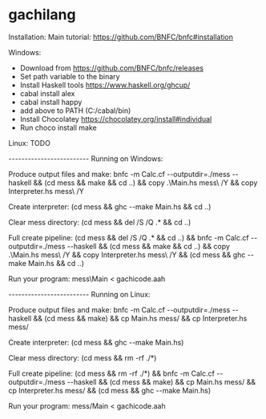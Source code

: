 # gachilang

Installation:
Main tutorial: https://github.com/BNFC/bnfc#installation

Windows:
- Download from https://github.com/BNFC/bnfc/releases
- Set path variable to the binary
- Install Haskell tools https://www.haskell.org/ghcup/
- cabal install alex
- cabal install happy
- add above to PATH (C:/cabal/bin)
- Install Chocolatey https://chocolatey.org/install#individual
- Run choco install make

Linux:
TODO

------------------------- Running on Windows:

Produce output files and make:
bnfc -m Calc.cf --outputdir=./mess --haskell && (cd mess && make && cd ..) && copy .\Main.hs mess\ /Y && copy Interpreter.hs mess\ /Y

Create interpreter:
(cd mess && ghc --make Main.hs && cd ..)

Clear mess directory:
(cd mess && del /S /Q .\* && cd ..)

Full create pipeline:
(cd mess && del /S /Q .\* && cd ..) && bnfc -m Calc.cf --outputdir=./mess --haskell && (cd mess && make && cd ..) && copy .\Main.hs mess\ /Y && copy Interpreter.hs mess\ /Y && (cd mess && ghc --make Main.hs && cd ..)

Run your program:
mess\Main < gachicode.aah

------------------------- Running on Linux:

Produce output files and make:
bnfc -m Calc.cf --outputdir=./mess --haskell && (cd mess && make) && cp Main.hs mess/ && cp Interpreter.hs mess/

Create interpreter:
(cd mess && ghc --make Main.hs)

Clear mess directory:
(cd mess && rm -rf ./*)

Full create pipeline:
(cd mess && rm -rf ./*) && bnfc -m Calc.cf --outputdir=./mess --haskell && (cd mess && make) && cp Main.hs mess/ && cp Interpreter.hs mess/ && (cd mess && ghc --make Main.hs)

Run your program:
mess/Main < gachicode.aah 
